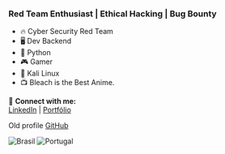 ### Red Team Enthusiast | Ethical Hacking | Bug Bounty

- 🔥 Cyber Security Red Team
- 🖥️ Dev Backend 
- 🐍 Python
- 🎮 Gamer
- 🐧 Kali Linux
- 📺 Bleach is the Best Anime.

📡 **Connect with me:**  
[LinkedIn](https://www.linkedin.com/in/igor-ribeiro-14b80b1a2/) | [Portfólio](https://igorsampaioribeiro.netlify.app/) 

Old profile
[GitHub](https://github.com/igor-s-ribeiro)

![Brasil](https://cdn-icons-png.flaticon.com/24/197/197386.png) ![Portugal](https://cdn-icons-png.flaticon.com/24/197/197463.png)
